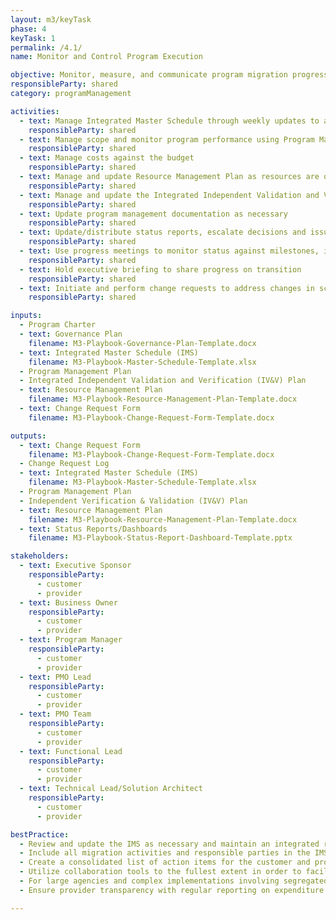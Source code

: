 ```yaml
---
layout: m3/keyTask
phase: 4
keyTask: 1
permalink: /4.1/
name: Monitor and Control Program Execution

objective: Monitor, measure, and communicate program migration progress.
responsibleParty: shared
category: programManagement

activities:
  - text: Manage Integrated Master Schedule through weekly updates to activities, dates, duration, & dependencies
    responsibleParty: shared
  - text: Manage scope and monitor program performance using Program Management Plan
    responsibleParty: shared
  - text: Manage costs against the budget
    responsibleParty: shared
  - text: Manage and update Resource Management Plan as resources are on or off boarded or as needs change
    responsibleParty: shared
  - text: Manage and update the Integrated Independent Validation and Verification (IV&V) Plan
    responsibleParty: shared
  - text: Update program management documentation as necessary
    responsibleParty: shared
  - text: Update/distribute status reports, escalate decisions and issues through decision-making bodies
    responsibleParty: shared
  - text: Use progress meetings to monitor status against milestones, issues, risks; Make decisions in each workstream
    responsibleParty: shared
  - text: Hold executive briefing to share progress on transition
    responsibleParty: shared
  - text: Initiate and perform change requests to address changes in schedule, scope, and requirements; document changes in Change Request Log
    responsibleParty: shared

inputs:
  - Program Charter
  - text: Governance Plan
    filename: M3-Playbook-Governance-Plan-Template.docx
  - text: Integrated Master Schedule (IMS)
    filename: M3-Playbook-Master-Schedule-Template.xlsx
  - Program Management Plan
  - Integrated Independent Validation and Verification (IV&V) Plan
  - text: Resource Management Plan
    filename: M3-Playbook-Resource-Management-Plan-Template.docx
  - text: Change Request Form
    filename: M3-Playbook-Change-Request-Form-Template.docx

outputs:
  - text: Change Request Form
    filename: M3-Playbook-Change-Request-Form-Template.docx
  - Change Request Log
  - text: Integrated Master Schedule (IMS)
    filename: M3-Playbook-Master-Schedule-Template.xlsx
  - Program Management Plan
  - Independent Verification & Validation (IV&V) Plan
  - text: Resource Management Plan
    filename: M3-Playbook-Resource-Management-Plan-Template.docx
  - text: Status Reports/Dashboards
    filename: M3-Playbook-Status-Report-Dashboard-Template.pptx

stakeholders:
  - text: Executive Sponsor
    responsibleParty:
      - customer
      - provider
  - text: Business Owner
    responsibleParty:
      - customer
      - provider
  - text: Program Manager
    responsibleParty:
      - customer
      - provider
  - text: PMO Lead
    responsibleParty:
      - customer
      - provider
  - text: PMO Team
    responsibleParty:
      - customer
      - provider
  - text: Functional Lead
    responsibleParty:
      - customer
      - provider
  - text: Technical Lead/Solution Architect
    responsibleParty:
      - customer
      - provider

bestPractice:
  - Review and update the IMS as necessary and maintain an integrated recurring meeting and reporting cadence
  - Include all migration activities and responsible parties in the IMS. Migrations that include core and non-core services should align all services to the IMS
  - Create a consolidated list of action items for the customer and provider
  - Utilize collaboration tools to the fullest extent in order to facilitate information sharing across the migration program
  - For large agencies and complex implementations involving segregated business processes, teams should be co-located to ensure ease of communication, collaboration and problem solving; and to maximize program integration, including network access, conferencing needs
  - Ensure provider transparency with regular reporting on expenditure to date

---
```

